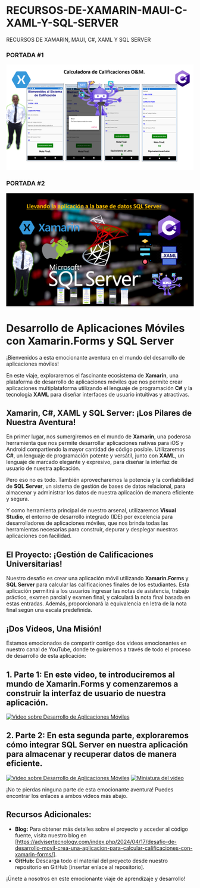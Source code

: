 # RECURSOS-DE-XAMARIN-MAUI-C-XAML-Y-SQL-SERVER
RECURSOS DE XAMARIN, MAUI, C#, XAML Y SQL SERVER

### PORTADA #1

![](CALIFICACION1.png)

### PORTADA #2

![](CALIFICACION2.png)

# Desarrollo de Aplicaciones Móviles con Xamarin.Forms y SQL Server

¡Bienvenidos a esta emocionante aventura en el mundo del desarrollo de aplicaciones móviles!

En este viaje, exploraremos el fascinante ecosistema de **Xamarin**, una plataforma de desarrollo de aplicaciones móviles que nos permite crear aplicaciones multiplataforma utilizando el lenguaje de programación **C#** y la tecnología **XAML** para diseñar interfaces de usuario intuitivas y atractivas.

## Xamarin, C#, XAML y SQL Server: ¡Los Pilares de Nuestra Aventura!

En primer lugar, nos sumergiremos en el mundo de **Xamarin**, una poderosa herramienta que nos permite desarrollar aplicaciones nativas para iOS y Android compartiendo la mayor cantidad de código posible. Utilizaremos **C#**, un lenguaje de programación potente y versátil, junto con **XAML**, un lenguaje de marcado elegante y expresivo, para diseñar la interfaz de usuario de nuestra aplicación.

Pero eso no es todo. También aprovecharemos la potencia y la confiabilidad de **SQL Server**, un sistema de gestión de bases de datos relacional, para almacenar y administrar los datos de nuestra aplicación de manera eficiente y segura.

Y como herramienta principal de nuestro arsenal, utilizaremos **Visual Studio**, el entorno de desarrollo integrado (IDE) por excelencia para desarrolladores de aplicaciones móviles, que nos brinda todas las herramientas necesarias para construir, depurar y desplegar nuestras aplicaciones con facilidad.

## El Proyecto: ¡Gestión de Calificaciones Universitarias!

Nuestro desafío es crear una aplicación móvil utilizando **Xamarin.Forms** y **SQL Server** para calcular las calificaciones finales de los estudiantes. Esta aplicación permitirá a los usuarios ingresar las notas de asistencia, trabajo práctico, examen parcial y examen final, y calculará la nota final basada en estas entradas. Además, proporcionará la equivalencia en letra de la nota final según una escala predefinida.

## ¡Dos Videos, Una Misión!

Estamos emocionados de compartir contigo dos videos emocionantes en nuestro canal de YouTube, donde te guiaremos a través de todo el proceso de desarrollo de esta aplicación:

## 1. **Parte 1:** En este video, te introduciremos al mundo de Xamarin.Forms y comenzaremos a construir la interfaz de usuario de nuestra aplicación.

[![Video sobre Desarrollo de Aplicaciones Móviles](https://img.youtube.com/vi/TU_ID_DEL_VIDEO/maxresdefault.jpg)](https://www.youtube.com/watch?v=TU_ID_DEL_VIDEO)


## 2. **Parte 2:** En esta segunda parte, exploraremos cómo integrar SQL Server en nuestra aplicación para almacenar y recuperar datos de manera eficiente.

[![Video sobre Desarrollo de Aplicaciones Móviles](https://img.youtube.com/vi/TU_ID_DEL_VIDEO/maxresdefault.jpg)](https://www.youtube.com/watch?v=TU_ID_DEL_VIDEO)
[![Miniatura del video](https://img.youtube.com/vi/uUC7ncDlagA/maxresdefault.jpg)](https://www.youtube.com/watch?v=uUC7ncDlagA)



¡No te pierdas ninguna parte de esta emocionante aventura! Puedes encontrar los enlaces a ambos videos más abajo.

## Recursos Adicionales:

- **Blog:** Para obtener más detalles sobre el proyecto y acceder al código fuente, visita nuestro blog en [https://advisertecnology.com/index.php/2024/04/17/desafio-de-desarrollo-movil-crea-una-aplicacion-para-calcular-calificaciones-con-xamarin-forms/].
- **GitHub:** Descarga todo el material del proyecto desde nuestro repositorio en GitHub [insertar enlace al repositorio].



¡Únete a nosotros en este emocionante viaje de aprendizaje y desarrollo!

